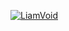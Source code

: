 <a href="https://github.com/LiamVoooid"><img src="https://readme-typing-svg.demolab.com?font=Source+Code+Pro&pause=5000&color=59A6FF&center=true&vCenter=true&width=500&lines=Do%20you%20like%20coffee?" alt="LiamVoid"/> </a>